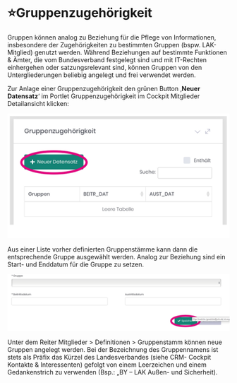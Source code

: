 ﻿---
order: 500
---
# ⭐Gruppenzugehörigkeit

Gruppen können analog zu Beziehung für die Pflege von Informationen, insbesondere der Zugehörigkeiten zu bestimmten Gruppen (bspw. LAK-Mitglied) genutzt werden. Während Beziehungen auf bestimmte Funktionen & Ämter, die vom Bundesverband festgelegt sind und mit IT-Rechten einhergehen oder satzungsrelevant sind, können Gruppen von den Untergliederungen beliebig angelegt und frei verwendet werden.

Zur Anlage einer Gruppenzugehörigkeit den grünen Button ‚**Neuer Datensatz**‘ im Portlet Gruppenzugehörigkeit im Cockpit Mitglieder Detailansicht klicken:

![](/static/graphicsmvs/1-4-6-gruppe1.jpeg)

Aus einer Liste vorher definierten Gruppenstämme kann dann die entsprechende Gruppe ausgewählt werden. Analog zur Beziehung sind ein Start- und Enddatum für die Gruppe zu setzen.

![](/static/graphicsmvs/1-4-6-gruppe2.jpeg)

Unter dem Reiter Mitglieder > Definitionen > Gruppenstamm können neue Gruppen angelegt werden. Bei der Bezeichnung des Gruppennamens ist stets als Präfix das Kürzel des Landesverbandes (siehe CRM- Cockpit Kontakte & Interessenten) gefolgt von einem Leerzeichen und einem Gedankenstrich zu verwenden (Bsp.: „BY – LAK Außen- und Sicherheit).
